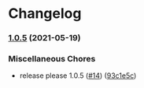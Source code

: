 # Changelog

### [1.0.5](https://www.github.com/nugaon/furious-commander/compare/v1.0.0...v1.0.5) (2021-05-19)


### Miscellaneous Chores

* release please 1.0.5 ([#14](https://www.github.com/nugaon/furious-commander/issues/14)) ([93c1e5c](https://www.github.com/nugaon/furious-commander/commit/93c1e5cf57508ec14f3eabd998daee26c6ef19fa))
